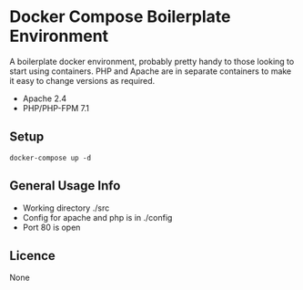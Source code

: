 # Docker Compose Boilerplate Environment
A boilerplate docker environment, probably pretty handy to those looking to start using containers. 
PHP and Apache are in separate containers to make it easy to change versions as required. 
- Apache 2.4
- PHP/PHP-FPM 7.1

## Setup
```$php
docker-compose up -d 
```

## General Usage Info
- Working directory ./src
- Config for apache and php is in ./config
- Port 80 is open 

## Licence
None
